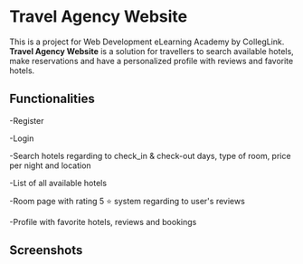 # **Travel Agency Website**

This is a project for Web Development eLearning Academy by CollegLink. **Travel Agency Website** is a solution for travellers to search available hotels, make reservations and have a personalized profile with reviews and favorite hotels. 

## **Functionalities**
-Register 

-Login

-Search hotels regarding to check_in & check-out days, type of room, price per night and location

-List of all available hotels

-Room page with rating 5 :star: system regarding to user's reviews

-Profile with favorite hotels, reviews and bookings

## **Screenshots**



